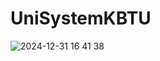 # UniSystemKBTU
![2024-12-31 16 41 38](https://github.com/user-attachments/assets/151176fa-3984-4db6-92a5-75791f2ca358)
